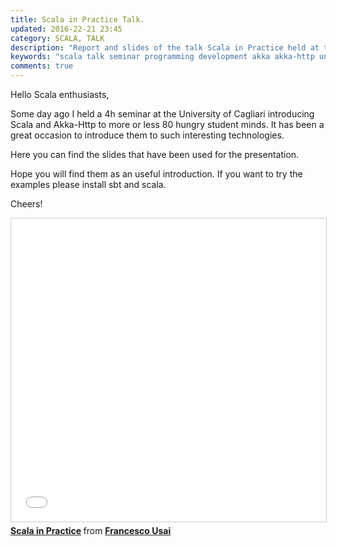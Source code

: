 ```yaml
---
title: Scala in Practice Talk.
updated: 2016-22-21 23:45
category: SCALA, TALK
description: "Report and slides of the talk Scala in Practice held at the University of Cagliari"
keywords: "scala talk seminar programming development akka akka-http unica university cagliari"
comments: true
---
```


Hello Scala enthusiasts,

Some day ago I held a 4h seminar at the University of Cagliari introducing Scala and Akka-Http to more or less 80 hungry student minds. It has been a great occasion to introduce them to such interesting technologies.

Here you can find the slides that have been used for the presentation. 

Hope you will find them as an useful introduction.
If you want to try the examples please install sbt and scala.

Cheers!

<iframe src="//www.slideshare.net/slideshow/embed_code/key/3OXlIWBLMYhRgc" width="595" height="485" frameborder="0" marginwidth="0" marginheight="0" scrolling="no" style="border:1px solid #CCC; border-width:1px; margin-bottom:5px; max-width: 100%;" allowfullscreen> </iframe> <div style="margin-bottom:5px"> <strong> <a href="//www.slideshare.net/FrancescoUsai/scala-inpractice-70354202" title="Scala in Practice" target="_blank">Scala in Practice</a> </strong> from <strong><a target="_blank" href="//www.slideshare.net/FrancescoUsai">Francesco Usai</a></strong> </div>